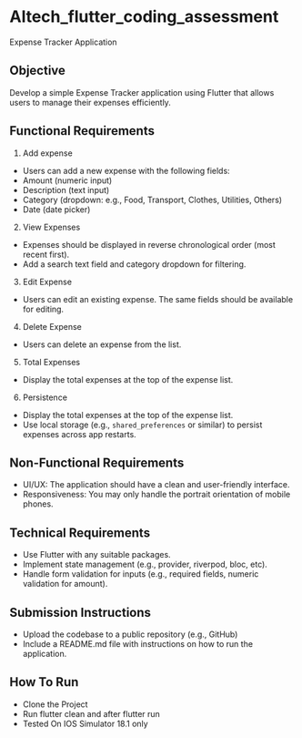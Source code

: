 # Altech_flutter_coding_assessment

Expense Tracker Application


## Objective

Develop a simple Expense Tracker application using Flutter that allows users to
manage their expenses efficiently.

## Functional Requirements
1. Add expense
- Users can add a new expense with the following fields:
- Amount (numeric input)
- Description (text input)
- Category (dropdown: e.g., Food, Transport, Clothes, Utilities, Others)
- Date (date picker)

2. View Expenses
- Expenses should be displayed in reverse chronological order (most recent
  first).
- Add a search text field and category dropdown for filtering.

3. Edit Expense
- Users can edit an existing expense. The same fields should be available for
  editing.

4. Delete Expense
- Users can delete an expense from the list.

5. Total Expenses
- Display the total expenses at the top of the expense list.

6. Persistence
- Display the total expenses at the top of the expense list.
- Use local storage (e.g., `shared_preferences` or similar) to persist
  expenses across app restarts.


## Non-Functional Requirements
- UI/UX: The application should have a clean and user-friendly interface.
- Responsiveness: You may only handle the portrait orientation of mobile
  phones.
## Technical Requirements
- Use Flutter with any suitable packages.
- Implement state management (e.g., provider, riverpod, bloc, etc).
- Handle form validation for inputs (e.g., required fields, numeric validation for
  amount).
## Submission Instructions
- Upload the codebase to a public repository (e.g., GitHub)
- Include a README.md file with instructions on how to run the application.

## How To Run
- Clone the Project 
- Run flutter clean and after flutter run
- Tested On IOS Simulator 18.1 only
